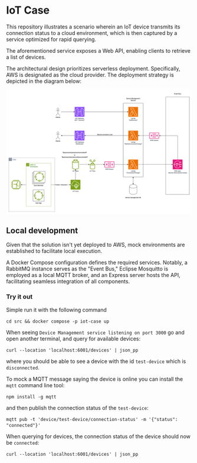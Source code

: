 # IoT Case

This repository illustrates a scenario wherein an IoT device transmits its connection status to a cloud environment, which is then captured by a service optimized for rapid querying.

The aforementioned service exposes a Web API, enabling clients to retrieve a list of devices.

The architectural design prioritizes serverless deployment. Specifically, AWS is designated as the cloud provider. The deployment strategy is depicted in the diagram below:

![diagram](./images/diagram.png)

## Local development

Given that the solution isn't yet deployed to AWS, mock environments are established to facilitate local execution.

A Docker Compose configuration defines the required services. Notably, a RabbitMQ instance serves as the "Event Bus," Eclipse Mosquitto is employed as a local MQTT broker, and an Express server hosts the API, facilitating seamless integration of all components.

### Try it out

Simple run it with the following command

```
cd src && docker compose -p iot-case up
```

When seeing `Device Management service listening on port 3000` go and open another terminal, and query for available devices:

```
curl --location 'localhost:6001/devices' | json_pp
```

where you should be able to see a device with the id `test-device` which is `disconnected`.

To mock a MQTT message saying the device is online you can install the `mqtt` command line tool:

```
npm install -g mqtt
```

and then publish the connection status of the `test-device`:

```
mqtt pub -t 'device/test-device/connection-status' -m '{"status": "connected"}'
```

When querying for devices, the connection status of the device should now be `connected`:

```
curl --location 'localhost:6001/devices' | json_pp
```
